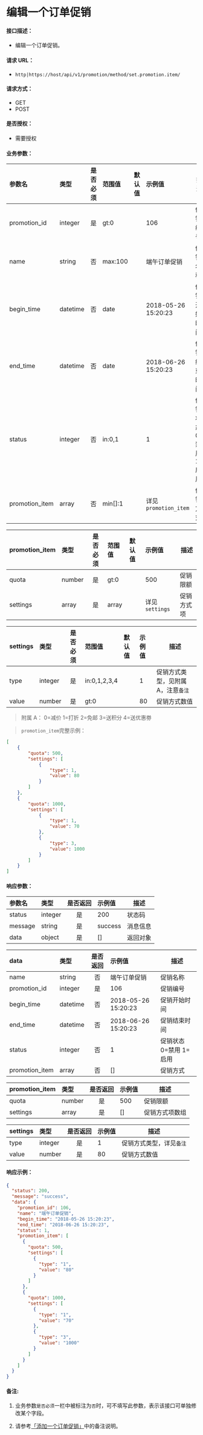 # 编辑一个订单促销

#### 接口描述：
- 编辑一个订单促销。

#### 请求 URL：
- `http|https://host/api/v1/promotion/method/set.promotion.item/`

#### 请求方式：
- GET
- POST

#### 是否授权：
- 需要授权

#### 业务参数：
|参数名|类型|是否必须|范围值|默认值|示例值|描述|
|:----|:---|:---:|:-----|:-----|:-----|-----|
|promotion_id |integer |是 |gt:0 | |106 |促销编号 |
|name |string |否 |max:100 | |端午订单促销 |促销名称 |
|begin_time |datetime |否 |date | |2018-05-26 15:20:23 |促销开始时间 |
|end_time |datetime |否 |date | |2018-06-26 15:20:23 |促销结束时间 |
|status |integer |否 |in:0,1 | |1 |促销状态 0=禁用 1=启用 |
|promotion_item |array |否 |min[]:1 | |详见`promotion_item` |促销方式 |

|promotion_item|类型|是否必须|范围值|默认值|示例值|描述|
|:----|:---|:---:|:-----|:-----|:-----|-----|
|quota |number |是 |gt:0 | |500 |促销限额 |
|settings |array |是 |array | |详见`settings` |促销方式项 |

|settings|类型|是否必须|范围值|默认值|示例值|描述|
|:----|:---|:---:|:-----|:-----|:-----|-----|
|type |integer |是 |in:0,1,2,3,4 | |1 |促销方式类型，见附属 A，注意`备注`|
|value |number |是 |gt:0 | |80 |促销方式数值 |

> 附属 A：
0=减价 1=打折 2=免邮 3=送积分 4=送优惠劵

> `promotion_item`完整示例：
```json
[
    {
        "quota": 500,
        "settings": [
            {
                "type": 1,
                "value": 80
            }
        ]
    },
    {
        "quota": 1000,
        "settings": [
            {
                "type": 1,
                "value": 70
            },
            {
                "type": 3,
                "value": 1000
            }
        ]
    }
]
```

#### 响应参数：
|参数名|类型|是否返回|示例值|描述|
|:-----|:-----|:---:|:-----|-----|
|status |integer |是 |200 |状态码 |
|message |string |是 |success |消息信息 |
|data |object |是 |[] |返回对象 |

|data|类型|是否返回|示例值|描述|
|:-----|:-----|:---:|:-----|-----|
|name |string |否 |端午订单促销 |促销名称 |
|promotion_id |integer |是 |106 |促销编号 |
|begin_time |datetime |否 |2018-05-26 15:20:23 |促销开始时间 |
|end_time |datetime |否 |2018-06-26 15:20:23 |促销结束时间 |
|status |integer |否 |1 |促销状态 0=禁用 1=启用 |
|promotion_item |array |否 |[] |促销方式 |

|promotion_item|类型|是否返回|示例值|描述|
|:-----|:-----|:---:|:-----|-----|
|quota |number |是 |500 |促销限额 |
|settings |array |是 |[] |促销方式项数组 |

|settings|类型|是否返回|示例值|描述|
|:-----|:-----|:---:|:-----|-----|
|type |integer |是 |1 |促销方式类型，详见`备注` |
|value |number |是 |80 |促销方式数值 |

#### 响应示例：
```json
{
  "status": 200,
  "message": "success",
  "data": {
    "promotion_id": 106,
    "name": "端午订单促销",
    "begin_time": "2018-05-26 15:20:23",
    "end_time": "2018-06-26 15:20:23",
    "status": 1,
    "promotion_item": [
      {
        "quota": 500,
        "settings": [
          {
            "type": "1",
            "value": "80"
          }
        ]
      },
      {
        "quota": 1000,
        "settings": [
          {
            "type": "1",
            "value": "70"
          },
          {
            "type": "3",
            "value": "1000"
          }
        ]
      }
    ]
  }
}
```

#### 备注:
1. 业务参数`是否必须`一栏中被标注为`否`时，可不填写此参数，表示该接口可单独修改某个字段。

2. 请参考[「添加一个订单促销」](https://doc.careyshop.cn/docs/admin_api/a-21523337289 "「添加一个订单促销」")中的备注说明。